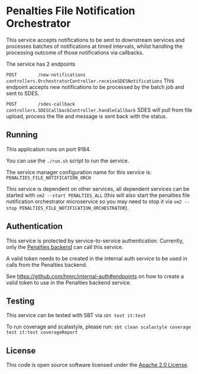 
# Penalties File Notification Orchestrator

This service accepts notifications to be sent to downstream services and processes batches of notifications at timed intervals, whilst handling the processing outcome of those notifications via callbacks.

The service has 2 endpoints

`POST        /new-notifications                    controllers.OrchestratorController.receiveSDESNotifications`
This endpoint accepts new notifications to be processed by the batch job and sent to SDES.


`POST        /sdes-callback                        controllers.SDESCallbackController.handleCallback`
SDES will pull from file upload, process the file and message is sent back with the status.


## Running

This application runs on port 9184.

You can use the `./run.sh` script to run the service.

The service manager configuration name for this service is: `PENALTIES_FILE_NOTIFICATION_ORCH`

This service is dependent on other services, all dependent services can be started with `sm2 --start PENALTIES_ALL` (this will also start the penalties file notification orchestrator microservice so you may need to stop it via `sm2 --stop PENALTIES_FILE_NOTIFICATION_ORCHESTRATOR`).

## Authentication

This service is protected by service-to-service authentication. Currently, only the [Penalties backend](https://github.com/hmrc/penalties) can call this service. 

A valid token needs to be created in the internal auth service to be used in calls from the Penalties backend.

See https://github.com/hmrc/internal-auth#endpoints on how to create a valid token to use in the Penalties backend service.

## Testing

This service can be tested with SBT via `sbt test it:test`

To run coverage and scalastyle, please run: `sbt clean scalastyle coverage test it:test coverageReport`

## License

This code is open source software licensed under the [Apache 2.0 License]("http://www.apache.org/licenses/LICENSE-2.0.html").